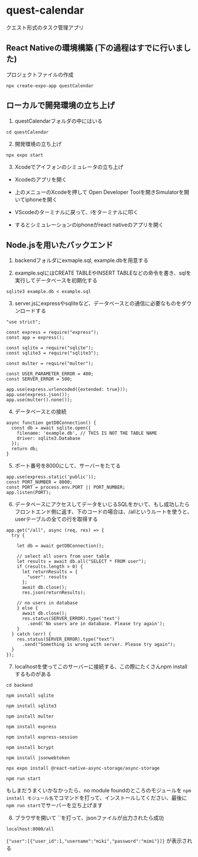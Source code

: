 # quest-calendar
クエスト形式のタスク管理アプリ

## React Nativeの環境構築 (下の過程はすでに行いました)
プロジェクトファイルの作成

`npx create-expo-app questCalendar`

## ローカルで開発環境の立ち上げ
1. questCalendarフォルダの中にはいる

`cd questCalendar`

2. 開発環境の立ち上げ

`npx expo start`

3. Xcodeでアイフォンのシミュレータの立ち上げ
  - Xcodeのアプリを開く

  - 上のメニューのXcodeを押して Open Developer Toolを開きSimulatorを開いてiphoneを開く

  - VScodeのターミナルに戻って、iをターミナルに叩く

  - するとシミュレーションのiphoneがreact nativeのアプリを開く

## Node.jsを用いたバックエンド
1. backendフォルダにexmaple.sql, example.dbを用意する

2. example.sqlにはCREATE TABLEやINSERT TABLEなどの命令を書き、sqlを実行してデータベースを初期化する

`sqlite3 example.db < example.sql`

3. server.jsにexpressやsqliteなど、データベースとの通信に必要なものをダウンロードする

```
"use strict";

const express = require("express");
const app = express();

const sqlite = require("sqlite");
const sqlite3 = require("sqlite3");

const multer = require("multer");

const USER_PARAMETER_ERROR = 400;
const SERVER_ERROR = 500;

app.use(express.urlencoded({extended: true}));
app.use(express.json());
app.use(multer().none());
```

4. データベースとの接続

```
async function getDBConnection() {
  const db = await sqlite.open({
    filename: 'example.db', // THIS IS NOT THE TABLE NAME
    driver: sqlite3.Database
  });
  return db;
}
```

5. ポート番号を8000にして、サーバーをたてる

```
app.use(express.static('public'));
const PORT_NUMBER = 8000;
const PORT = process.env.PORT || PORT_NUMBER;
app.listen(PORT);
```

6. データベースにアクセスしてデータをいじるSQLをかいて、もし成功したらフロントエンド側に返す、下のコードの場合は、/allというルートを使うと、userテーブルの全ての行を取得する

```
app.get("/all", async (req, res) => {
  try {

    let db = await getDBConnection();

    // select all users from user table
    let results = await db.all("SELECT * FROM user");
    if (results.length > 0) {
      let returnResults = {
        "user": results
      };
      await db.close();
      res.json(returnResults);

    // no users in database
    } else {
      await db.close();
      res.status(SERVER_ERROR).type('text')
        .send('No users are in database. Please try again');
    }
  } catch (err) {
    res.status(SERVER_ERROR).type("text")
      .send("Something is wrong with server. Please try again");
  }
});
```

7. localhostを使ってこのサーバーに接続する、この際にたくさんnpm installするものがある

`cd backend`

`npm install sqlite`

`npm install sqlite3`

`npm install multer`

`npm install express`

`npm install express-session`

`npm install bcrypt`

`npm install jsonwebtoken`

`npx expo install @react-native-async-storage/async-storage`

`npm run start`

もしまだうまくいかなかったら、no module foundのところのモジュールを `npm install モジュール名`でコマンドを打って、インストールしてください、最後に`npm run start`でサーバーを立ち上げます


8. ブラウザを開いて ``を打って、jsonファイルが出力されたら成功

`localhost:8000/all`

`{"user":[{"user_id":1,"username":"miki","password":"mimi"}]}`
が表示される


